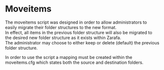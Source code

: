 Moveitems
=====

The moveitems script was designed in order to allow administrators to easily migrate their folder structures to the new format.  
In effect, all items in the previous folder structure will also be migrated to the desired new folder structure as it exists within Zarafa.  
The administrator may choose to either keep or delete (default) the previous folder structure.  

In order to use the script a mapping must be created within the moveitems.cfg which states both the source and destination folders.
